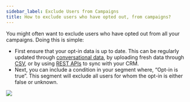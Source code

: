 ```yaml
---
sidebar_label: Exclude Users from Campaigns
title: How to exclude users who have opted out, from campaigns?
---
```


You might often want to exclude users who have opted out from all your campaigns. Doing this is simple:

- First ensure that your opt-in data is up to date. This can be regularly updated through [conversational data](/docs/platform_concepts/engagement/cdp/user_data/conv_in_builder), by uploading fresh data through [CSV](/docs/platform_concepts/engagement/cdp/user_data/import_users), or by using [REST APIs](/docs/platform_concepts/engagement/cdp/enriching_user_profiles/send_user_data_event_rest_api) to sync with your CRM.
- Next, you can include a condition in your segment where, “Opt-in is true”. This segment will exclude all users for whom the opt-in is either false or unknown.

![](https://i.imgur.com/xr4X98S.png)

